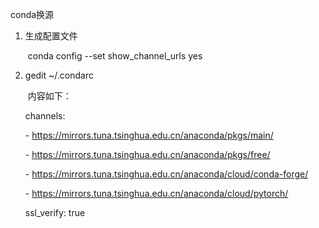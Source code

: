 conda换源

1. 生成配置文件

   ​	conda config --set show_channel_urls yes

2. gedit ~/.condarc

   ​	内容如下：

   channels:

     \- https://mirrors.tuna.tsinghua.edu.cn/anaconda/pkgs/main/

     \- https://mirrors.tuna.tsinghua.edu.cn/anaconda/pkgs/free/

     \- https://mirrors.tuna.tsinghua.edu.cn/anaconda/cloud/conda-forge/

     \- https://mirrors.tuna.tsinghua.edu.cn/anaconda/cloud/pytorch/

   ssl_verify: true